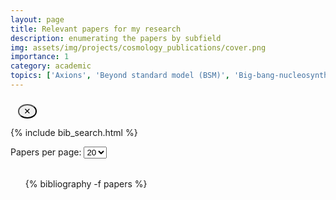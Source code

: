 ```yaml
---
layout: page
title: Relevant papers for my research
description: enumerating the papers by subfield
img: assets/img/projects/cosmology_publications/cover.png
importance: 1
category: academic
topics: ['Axions', 'Beyond standard model (BSM)', 'Big-bang-nucleosynthesis (BBN)', 'Chiral plasma instability (CPI) and chiral magnetic effect (CME)', 'Cosmological parameters', 'Cosmic microwave background (CMB)', 'Ultra high energy cosmic rays (UHECR)', 'Dark energy (DE)', 'Dark matter. (DM)', 'General relativity (GR) and modified gravity (MG)', 'Gravitational waves (GWs) theory & observations', 'Inflation', 'Isotropy', 'Large-scale structure (LSS)', 'Lorentz symmetry', 'Neutrinos', 'Parity symmetry', 'Perturbations', 'Phase transitions (PTs)', 'Primordial magnetic fields (PMFs)', 'Turbulence', 'Miscellaneous']
---
```


<!-- ──────────────────────────────────────────────────────────────
     TOPIC‑CHIP MENU
     ─────────────────────────────────────────────────────────── -->
<div id="tag‑chooser" class="mb-3">
  <div class="chip-box" id="available-tags"></div>
  <div class="chip-box chosen" id="selected-tags"></div>
  <button id="clear-tags" class="clear-chips btn btn-sm" title="Clear all">✕</button>
</div>

{% include bib_search.html %}

<!-- ───────────────────── Pagination selector ────────────────── -->
<div class="bibliography-controls">
  <label for="per-page">Papers per page:</label>
  <select id="per-page">
    <option value="10">10</option>
    <option value="20" selected>20</option>
    <option value="50">50</option>
  </select>
</div>

<div id="bib-nav-top" class="bib-nav"></div>
<ul id="bib-list">
  {% bibliography -f papers %}
</ul>

<div id="bib-nav"      class="bib-nav"></div>

<!-- ───────────────────────── CSS ─────────────────────────────── -->
<style>
/* chips */
.chip-box          { display:flex; flex-wrap:wrap; gap:.4rem; }
.chip-box.chosen   { margin-top:.6rem; }

.chip {
  display:inline-flex; align-items:center; gap:.25em;
  padding:.25em .6em; border-radius:1rem; font-size:.875rem;
  background:#e5e5e5; cursor:pointer; user-select:none;
  transition:background .15s ease;
}
.chip:hover        { background:#d0d0d0; }
.chip.chosen       { background:#6495ed; color:#fff; }
.chip .close       { font-size:.8em; margin-left:.3em; }

.clear-chips {
  margin-left:.75rem; padding:.15rem .45rem;
  border-radius:50%; line-height:1; cursor:pointer;
}

.hidden, .tag‑filtered { display:none !important; }

/* nav buttons */
.bib-nav { margin:1rem 0; display:flex; flex-wrap:wrap; gap:.4rem; }
.bib-nav button { padding:.2rem .55rem; }

/* — make the bib-plugin’s <a class="… btn"> links show their borders & padding */
#bib-list a.btn {
  display: inline-block;
  padding: 0.2rem 0.5rem;
  border: 1px solid currentColor !important;
  color: inherit !important;
  background-color: transparent !important;
  border-radius: 0.25rem;
  text-decoration: none;
}

</style>

<!-- ───────────────────────── JS ──────────────────────────────── -->
<!-- htmlcompressor ignore:start -->
<script>
document.addEventListener('DOMContentLoaded', () => {
    const bibList = document.getElementById('bib-list');
/* ========== 0.  Grab stuff ========== */
const allTopics = {{ page.topics | jsonify }};          // from front‑matter
const boxAvail  = document.getElementById('available-tags');
const boxChosen = document.getElementById('selected-tags');
const clearBtn  = document.getElementById('clear-tags');
const selected  = new Set();

/* ========== 1.  Build chips ========== */
const makeChip = (label, chosen=false) => {
  const chip = document.createElement('span');
  chip.className = 'chip' + (chosen ? ' chosen' : '');
  chip.dataset.tag = label.toLowerCase();
  chip.textContent = label;
  const x = document.createElement('span');
  x.textContent = '✕'; x.className = 'close';
  x.style.display = chosen ? '' : 'none';
  chip.appendChild(x);
  return chip;
};
allTopics.forEach(t => boxAvail.appendChild(makeChip(t)));

/* click logic */
function choose(chip){
  selected.add(chip.dataset.tag);
  chip.classList.add('chosen');
  chip.querySelector('.close').style.display='';
  boxChosen.appendChild(chip);
  updateFilter();
}
function unchoose(chip){
  selected.delete(chip.dataset.tag);
  chip.classList.remove('chosen');
  chip.querySelector('.close').style.display='none';
  boxAvail.appendChild(chip);
  updateFilter();
}
[boxAvail, boxChosen].forEach(box=>{
  box.addEventListener('click',e=>{
    const chip=e.target.closest('.chip'); if(!chip) return;
    chip.classList.contains('chosen')?unchoose(chip):choose(chip);
  });
});
clearBtn.addEventListener('click',()=>[...boxChosen.children].forEach(unchoose));

/* ========== 2.  Tag filter + search filter ========== */
const bibItems = Array.from(document.querySelectorAll('#bib-list li'));


function tagMatch(li){
  if (selected.size === 0) return true;

  // NEW: grab data-topics either from the <li> itself or the inner .entry-body
  const topicAttr = li.dataset.topics
                 || li.querySelector('[data-topics]')?.dataset.topics
                 || '';

  const liTags = topicAttr.split(',').map(s => s.trim().toLowerCase());
  return [...selected].every(t => liTags.includes(t));
}

function updateFilter(){
  bibItems.forEach(li=>{
    li.classList.toggle('tag-filtered', !tagMatch(li));
  });
 showPage(1);
}
document.addEventListener('bibsearch:results-updated', updateFilter);

/* ========== 3.  Pagination (from original) ========== */
const perPageSelect = document.getElementById('per-page');
const navTop        = document.getElementById('bib-nav-top');
const navBottom     = document.getElementById('bib-nav');
let perPage = +perPageSelect.value, currentPage = 1;

// insert a .num span in each <li> (for numbering)
bibItems.forEach(li => {
  if (!li.querySelector('.num')) {
    const num = document.createElement('span');
    num.className = 'num';
    li.insertBefore(num, li.firstChild);
  }
});

// helper: items currently visible (not unloaded by search/tag)
function getVisible() {
  return bibItems.filter(li =>
    !li.classList.contains('unloaded') &&
    !li.classList.contains('tag-filtered')
  );
}

// builds one nav bar (top or bottom) given totalPages
function fillBar(bar, totalPages) {
  bar.innerHTML = '';
  const addBtn = (label, page, disabled = false) => {
    const b = document.createElement('button');
    b.textContent = label;
    b.disabled    = disabled;
    if (!disabled) b.addEventListener('click', () => showPage(page));
    bar.appendChild(b);
  };
  const addDots = () => bar.appendChild(document.createTextNode('…'));

  if (totalPages <= 1) return;

  let start = Math.max(1, currentPage - 4);
  let end   = start + 9;
  if (end > totalPages) {
    end = totalPages;
    start = Math.max(1, end - 9);
  }

  if (start > 1) {
    addBtn('«1', 1);
    if (start > 2) addDots();
  }
  for (let p = start; p <= end; p++) {
    addBtn(String(p), p, p === currentPage);
  }
  if (end < totalPages) {
    if (end < totalPages - 1) addDots();
    addBtn('»' + totalPages, totalPages);
  }
}

// core pagination routine
function showPage(page) {
  const pool = getVisible();
  const totalPages = Math.max(1, Math.ceil(pool.length / perPage));
  currentPage = Math.min(Math.max(1, page), totalPages);

  const sliceStart = (currentPage - 1) * perPage;
  bibList.style.counterReset = 'paper ' + sliceStart;

  // hide all + clear old numbers
  bibItems.forEach(li => {
    li.style.display = 'none';
    li.querySelector('.num').textContent = '';
  });

  // show current slice + write new numbers
  pool.slice(sliceStart, sliceStart + perPage).forEach((li, idx) => {
    li.style.display = '';
    li.querySelector('.num').textContent = sliceStart + idx + 1;
  });

  fillBar(navTop, totalPages);
  fillBar(navBottom, totalPages);
}

// wire up per-page selector & initial paint
perPageSelect.addEventListener('change', () => showPage(1));
showPage(1);


/* ========== 4.  Collapsible Abstract/BibTeX blocks ========== */
document.querySelectorAll('#bib-list div.abstract, #bib-list div.bibtex')
        .forEach(div=>div.classList.add('hidden'));
document.querySelectorAll('#bib-list a.abstract.btn').forEach(btn=>{
  const block=btn.closest('li').querySelector('div.abstract');
  if(block) btn.addEventListener('click',e=>{e.preventDefault();block.classList.toggle('hidden');});
});
document.querySelectorAll('#bib-list a.bibtex.btn').forEach(btn=>{
  const block=btn.closest('li').querySelector('div.bibtex');
  if(block) btn.addEventListener('click',e=>{e.preventDefault();block.classList.toggle('hidden');});
});

/* kick things off */
updateFilter();
});
</script>
<!-- htmlcompressor ignore:end -->